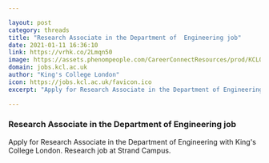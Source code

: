 ```yaml
---

layout: post
category: threads
title: "Research Associate in the Department of  Engineering job"
date: 2021-01-11 16:36:10
link: https://vrhk.co/2Lmqn50
image: https://assets.phenompeople.com/CareerConnectResources/prod/KCLOGB/social/KCL_box_red_485_rgb-1555690066465.jpg
domain: jobs.kcl.ac.uk
author: "King's College London"
icon: https://jobs.kcl.ac.uk/favicon.ico
excerpt: "Apply for Research Associate in the Department of Engineering with King's College London. Research job at Strand Campus."

---
```


### Research Associate in the Department of  Engineering job

Apply for Research Associate in the Department of Engineering with King's College London. Research job at Strand Campus.
